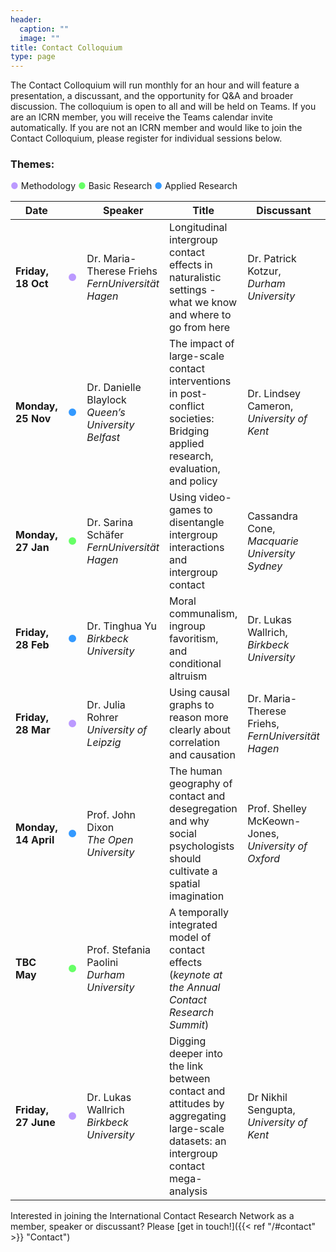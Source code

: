 ```yaml
---
header:
  caption: ""
  image: ""
title: Contact Colloquium
type: page
---
```


The Contact Colloquium will run monthly for an hour and will feature a presentation, a discussant, and the opportunity for Q&A and broader discussion. The colloquium is open to all and will be held on Teams. If you are an ICRN member, you will receive the Teams calendar invite automatically. If you are not an ICRN member and would like to join the Contact Colloquium, please register for individual sessions below.


### Themes:
<span style="color:#bb99ff;">●</span> Methodology
<span style="color:#66ff66;">●</span> Basic Research
<span style="color:#3399ff;">●</span> Applied Research
<!--Currently not used: <span style="color:#ffcc66;">●</span> Impact -->

| Date                |                                                       | Speaker                                                | Title                                                                                               | Discussant                                  | Interested?                                 |
|---------------------|------------------------------------------------------------|--------------------------------------------------------|-----------------------------------------------------------------------------------------------------|--------------------------------------------|---------------------------------------------|
| **Friday, 18 Oct**   | <span style="color:#bb99ff;">●</span>            | Dr. Maria-Therese Friehs <br> *FernUniversität Hagen*   | Longitudinal intergroup contact effects in naturalistic settings - what we know and where to go from here | Dr. Patrick Kotzur, *Durham University*                        | [![YouTube](https://img.icons8.com/color/16/000000/youtube-play.png)](https://www.youtube.com/watch?v=klXkfAbNiUo) [Watch on YouTube](https://www.youtube.com/watch?v=klXkfAbNiUo) <br> [![Slides](https://img.icons8.com/?size=30&id=20832&format=png&color=000000)](https://osf.io/n46xy/) [View Slides](https://osf.io/n46xy/)                        |
| **Monday, 25 Nov**          | <span style="color:#3399ff;">●</span>       | Dr. Danielle Blaylock <br> *Queen’s University Belfast* | The impact of large-scale contact interventions in post-conflict societies: Bridging applied research, evaluation, and policy                                                                                                 | Dr. Lindsey Cameron, *University of Kent*                                        | &nbsp;                           |
| **Monday, 27 Jan**   | <span style="color:#66ff66;">●</span>        | Dr. Sarina Schäfer <br> *FernUniversität Hagen*         | Using video-games to disentangle intergroup interactions and intergroup contact                                                                                                 | Cassandra Cone, *Macquarie University Sydney*                                        | [![YouTube](https://img.icons8.com/color/16/000000/youtube-play.png)](https://www.youtube.com/watch?v=GSpdvw_1uaU&t=6s) [Watch on YouTube](https://www.youtube.com/watch?v=GSpdvw_1uaU&t=6s)                        |
| **Friday, 28 Feb**   | <span style="color:#3399ff;">●</span>       | Dr. Tinghua Yu <br> *Birkbeck University*               | Moral communalism, ingroup favoritism, and conditional altruism                                      | Dr. Lukas Wallrich, *Birkbeck University*                         | [Sign up here](https://events.teams.microsoft.com/event/ae5fca1a-8c87-4bbf-8a15-9234534dcec0@3516f40a-5ae9-4956-bbab-395162e589ce)                           |
| **Friday, 28 Mar**   | <span style="color:#bb99ff;">●</span>            | Dr. Julia Rohrer <br> *University of Leipzig*           | Using causal graphs to reason more clearly about correlation and causation                           | Dr. Maria-Therese Friehs, *FernUniversität Hagen*                   |[![YouTube](https://img.icons8.com/color/16/000000/youtube-play.png)](https://www.youtube.com/watch?v=VVNGStGqmwA) [Watch on YouTube](https://www.youtube.com/watch?v=VVNGStGqmwA) | 
| **Monday, 14 April** | <span style="color:#3399ff;">●</span>         | Prof. John Dixon <br> *The Open University*             | The human geography of contact and desegregation and why social psychologists should cultivate a spatial imagination | Prof. Shelley McKeown-Jones, *University of Oxford*               | [Sign up here](https://events.teams.microsoft.com/event/e25a7965-821b-4b3b-92a3-bae25e15ecc8@3516f40a-5ae9-4956-bbab-395162e589ce)                           |
| **TBC May**          | <span style="color:#66ff66;">●</span>                 | Prof. Stefania Paolini <br> *Durham University*         | A temporally integrated model of contact effects (*keynote at the Annual Contact Research Summit*)                                           |                                             | [Contact us]({{< ref "/#contact" >}} "Contact") to join.                           |
| **Friday, 27 June**  | <span style="color:#bb99ff;">●</span>       | Dr. Lukas Wallrich <br> *Birkbeck University*           | Digging deeper into the link between contact and attitudes by aggregating large-scale datasets: an intergroup contact mega-analysis | Dr Nikhil Sengupta, *University of Kent*  | [Sign up here](https://events.teams.microsoft.com/event/93b87780-28c0-4d07-baae-508f45373e2e@3516f40a-5ae9-4956-bbab-395162e589ce)                           |


Interested in joining the International Contact Research Network as a member, speaker or discussant? Please [get in touch!]({{< ref "/#contact" >}} "Contact")
